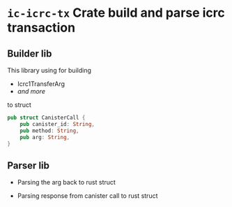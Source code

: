 # `ic-icrc-tx` Crate build and parse icrc transaction

## Builder lib

This library using for building

- Icrc1TransferArg
- _and more_

to struct

```rust
pub struct CanisterCall {
    pub canister_id: String,
    pub method: String,
    pub arg: String,
}
```

## Parser lib

- Parsing the arg back to rust struct

- Parsing response from canister call to rust struct
